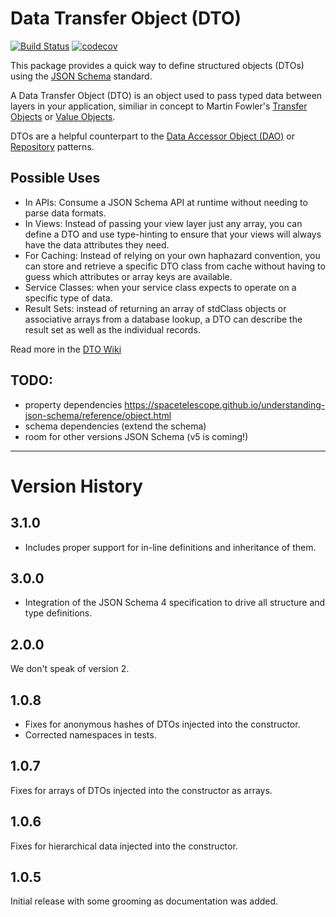 # Data Transfer Object (DTO)

[![Build Status](https://travis-ci.org/fireproofsocks/dto.svg?branch=master)](https://travis-ci.org/fireproofsocks/dto) [![codecov](https://codecov.io/gh/fireproofsocks/dto/branch/master/graph/badge.svg)](https://codecov.io/gh/fireproofsocks/dto)

This package provides a quick way to define structured objects (DTOs) using the [JSON Schema](http://json-schema.org/) 
standard.  

A Data Transfer Object (DTO) is an object used to pass typed data between layers in your application, similiar in 
concept to Martin Fowler's [Transfer Objects](http://martinfowler.com/eaaCatalog/dataTransferObject.html) or 
[Value Objects](https://en.wikipedia.org/wiki/Value_object).  

DTOs are a helpful counterpart to the [Data Accessor Object (DAO)](https://en.wikipedia.org/wiki/Data_access_object) or [Repository](https://bosnadev.com/2015/03/07/using-repository-pattern-in-laravel-5/) patterns.


## Possible Uses

- In APIs: Consume a JSON Schema API at runtime without needing to parse data formats.
- In Views: Instead of passing your view layer just any array, you can define a DTO and use type-hinting to ensure that your views will always have the data attributes they need. 
- For Caching: Instead of relying on your own haphazard convention, you can store and retrieve a specific DTO class from cache without having to guess which attributes or array keys are available. 
- Service Classes: when your service class expects to operate on a specific type of data.
- Result Sets: instead of returning an array of stdClass objects or associative arrays from a database lookup, a DTO can describe the result set as well as the individual records.    

Read more in the [DTO Wiki](https://github.com/fireproofsocks/dto/wiki)


## TODO:

- property dependencies https://spacetelescope.github.io/understanding-json-schema/reference/object.html
- schema dependencies (extend the schema)
- room for other versions JSON Schema (v5 is coming!)

------------------------------------

# Version History

## 3.1.0

- Includes proper support for in-line definitions and inheritance of them.

## 3.0.0

- Integration of the JSON Schema 4 specification to drive all structure and type definitions.

## 2.0.0

We don't speak of version 2.

## 1.0.8

- Fixes for anonymous hashes of DTOs injected into the constructor. 
- Corrected namespaces in tests.

## 1.0.7

Fixes for arrays of DTOs injected into the constructor as arrays.

## 1.0.6

Fixes for hierarchical data injected into the constructor.

## 1.0.5 

Initial release with some grooming as documentation was added.
